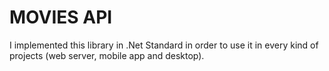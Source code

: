 # MOVIES API 
I implemented this library in .Net Standard in order to use it in every kind of projects (web server, mobile app and desktop). 
